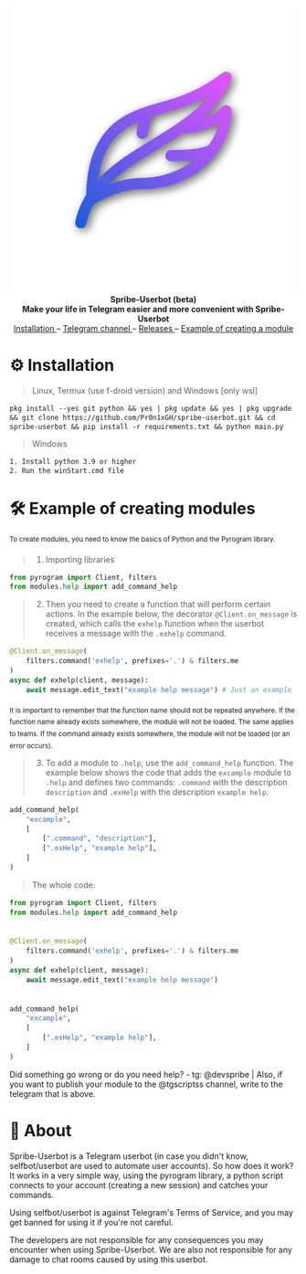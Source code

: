 <p align="center">
  <img src="https://github.com/Pr0n1xGH/spribe-userbot/blob/main/userbot/utils/misc/src/logo.png" />
  <br>
  <b>Spribe-Userbot (beta)</b>
  <br>
  <b>Make your life in Telegram easier and more convenient with Spribe-Userbot</b>
  <br>
  <a href='https://github.com/Pr0n1xGH/spribe-userbot#%EF%B8%8F-installation'>
        Installation
  </a>
  –
  <a href='https://t.me/tgscriptss'>
        Telegram channel
  </a>
  –
  <a href="https://github.com/Pr0n1xGH/spribe-userbot/releases">
        Releases
  </a>
  –
  <a href="https://github.com/Pr0n1xGH/spribe-userbot#%EF%B8%8F-example-of-creating-modules">
        Еxample of creating a module
  </a>
  <br>
</p>

# ⚙️ Installation
> Linux, Termux (use f-droid version) and Windows [only wsl]

<pre><code>pkg install --yes git python && yes | pkg update && yes | pkg upgrade && git clone https://github.com/Pr0n1xGH/spribe-userbot.git && cd spribe-userbot && pip install -r requirements.txt && python main.py</pre></code>

> Windows

<pre><code>1. Install python 3.9 or higher
2. Run the winStart.cmd file</pre></code>

# 🛠️ Example of creating modules
<sup>To create modules, you need to know the basics of Python and the Pyrogram library.</sup>
> 1. Importing libraries
```python
from pyrogram import Client, filters
from modules.help import add_command_help
```
> 2. Then you need to create a function that will perform certain actions. In the example below, the decorator `@Client.on_message` is created, which calls the `exhelp` function when the userbot receives a message with the `.exhelp` command.
```python
@Client.on_message(
    filters.command('exhelp', prefixes='.') & filters.me
)
async def exhelp(client, message):
    await message.edit_text("example help message") # Just an example
```

<sub>It is important to remember that the function name should not be repeated anywhere. If the function name already exists somewhere, the module will not be loaded. The same applies to teams. If the command already exists somewhere, the module will not be loaded (or an error occurs).</sup>

> 3. To add a module to `.help`, use the `add_command_help` function. The example below shows the code that adds the `excample` module to `.help` and defines two commands: `.command` with the description `description` and `.exHelp` with the description `example help`.

```python
add_command_help(
    "excample",
    [
        [".command", "description"],
        [".exHelp", "example help"],
    ]
)
```

> The whole code:
```python
from pyrogram import Client, filters
from modules.help import add_command_help


@Client.on_message(
    filters.command('exhelp', prefixes='.') & filters.me
)
async def exhelp(client, message):
    await message.edit_text("example help message")


add_command_help(
    "excample",
    [
        [".exHelp", "example help"],
    ]
)
```
Did something go wrong or do you need help? - tg: @devspribe | Also, if you want to publish your module to the @tgscriptss channel, write to the telegram that is above.


# 🍃 About
<p>Spribe-Userbot is a Telegram userbot (in case you didn't know, selfbot/userbot are used to automate user accounts).
So how does it work? It works in a very simple way, using the pyrogram library, a python script connects to your account (creating a new session) and catches your commands.

Using selfbot/userbot is against Telegram's Terms of Service, and you may get banned for using it if you're not careful.

The developers are not responsible for any consequences you may encounter when using Spribe-Userbot. We are also not
responsible for any damage to chat rooms caused by using this userbot.</p>
